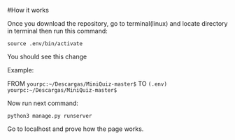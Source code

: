 #How it works

Once you download the repository, go to terminal(linux) and locate directory in terminal
then run this command:

`source .env/bin/activate`

You should see this change

Example:

FROM `yourpc:~/Descargas/MiniQuiz-master$` TO `(.env) yourpc:~/Descargas/MiniQuiz-master$`

Now run next command:

`python3 manage.py runserver`

Go to localhost and prove how the page works.
